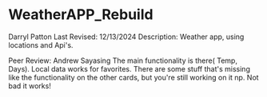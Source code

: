 # WeatherAPP_Rebuild

Darryl Patton
Last Revised: 12/13/2024
Description: Weather app, using locations and Api's. 

Peer Review: Andrew Sayasing
The main functionality is there( Temp, Days). Local data works for favorites. There are some stuff that's missing like the functionality on the other cards, but you're still working on it np. Not bad it works!
